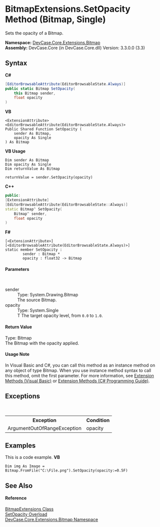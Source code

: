 # BitmapExtensions.SetOpacity Method (Bitmap, Single)
 

Sets the opacity of a Bitmap.

**Namespace:**&nbsp;<a href="N_DevCase_Core_Extensions_Bitmap">DevCase.Core.Extensions.Bitmap</a><br />**Assembly:**&nbsp;DevCase.Core (in DevCase.Core.dll) Version: 3.3.0.0 (3.3)

## Syntax

**C#**<br />
``` C#
[EditorBrowsableAttribute(EditorBrowsableState.Always)]
public static Bitmap SetOpacity(
	this Bitmap sender,
	float opacity
)
```

**VB**<br />
``` VB
<ExtensionAttribute>
<EditorBrowsableAttribute(EditorBrowsableState.Always)>
Public Shared Function SetOpacity ( 
	sender As Bitmap,
	opacity As Single
) As Bitmap
```

**VB Usage**<br />
``` VB Usage
Dim sender As Bitmap
Dim opacity As Single
Dim returnValue As Bitmap

returnValue = sender.SetOpacity(opacity)
```

**C++**<br />
``` C++
public:
[ExtensionAttribute]
[EditorBrowsableAttribute(EditorBrowsableState::Always)]
static Bitmap^ SetOpacity(
	Bitmap^ sender, 
	float opacity
)
```

**F#**<br />
``` F#
[<ExtensionAttribute>]
[<EditorBrowsableAttribute(EditorBrowsableState.Always)>]
static member SetOpacity : 
        sender : Bitmap * 
        opacity : float32 -> Bitmap 

```


#### Parameters
&nbsp;<dl><dt>sender</dt><dd>Type: System.Drawing.Bitmap<br />The source Bitmap.</dd><dt>opacity</dt><dd>Type: System.Single<br />T The target opacity level, from `0.0` to `1.0`.</dd></dl>

#### Return Value
Type: Bitmap<br />The Bitmap with the opacity applied.

#### Usage Note
In Visual Basic and C#, you can call this method as an instance method on any object of type Bitmap. When you use instance method syntax to call this method, omit the first parameter. For more information, see <a href="https://docs.microsoft.com/dotnet/visual-basic/programming-guide/language-features/procedures/extension-methods">Extension Methods (Visual Basic)</a> or <a href="https://docs.microsoft.com/dotnet/csharp/programming-guide/classes-and-structs/extension-methods">Extension Methods (C# Programming Guide)</a>.

## Exceptions
&nbsp;<table><tr><th>Exception</th><th>Condition</th></tr><tr><td>ArgumentOutOfRangeException</td><td>opacity</td></tr></table>

## Examples
This is a code example. 
**VB**<br />
``` VB
Dim img As Image = Bitmap.FromFile("C:\File.png").SetOpacity(opacity:=0.5F)
```


## See Also


#### Reference
<a href="T_DevCase_Core_Extensions_Bitmap_BitmapExtensions">BitmapExtensions Class</a><br /><a href="Overload_DevCase_Core_Extensions_Bitmap_BitmapExtensions_SetOpacity">SetOpacity Overload</a><br /><a href="N_DevCase_Core_Extensions_Bitmap">DevCase.Core.Extensions.Bitmap Namespace</a><br />